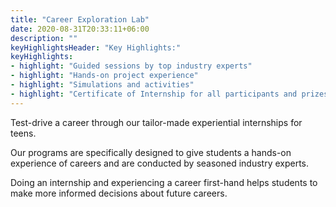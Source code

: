 ```yaml
---
title: "Career Exploration Lab"
date: 2020-08-31T20:33:11+06:00
description: ""
keyHighlightsHeader: "Key Highlights:" 
keyHighlights:
- highlight: "Guided sessions by top industry experts"
- highlight: "Hands-on project experience"
- highlight: "Simulations and activities"
- highlight: "Certificate of Internship for all participants and prizes for top performers"
---
```


Test-drive a career through our tailor-made experiential internships for teens.  

Our programs are specifically designed to give students a hands-on experience of careers and are conducted by seasoned industry experts.  

Doing an internship and experiencing a career first-hand helps students to make more informed decisions about future careers.